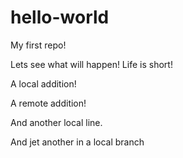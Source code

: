 # hello-world
My first repo!

Lets see what will happen! Life is short!

A local addition!

A remote addition!

And another local line.

And jet another in a local branch